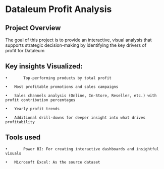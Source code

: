 # Dataleum Profit Analysis 
## Project Overview
The goal of this project is to provide an interactive, visual analysis that supports strategic decision-making by identifying the key drivers of profit for Dataleum
## Key insights Visualized:
	•       Top-performing products by total profit
 
	•	Most profitable promotions and sales campaigns
 
	•	Sales channels analysis (Online, In-Store, Reseller, etc.) with profit contribution percentages
 
	•	Yearly profit trends
 
	•	Additional drill-downs for deeper insight into what drives profitability
 ## Tools used
 	•       Power BI: For creating interactive dashboards and insightful visuals
  
	•	Microsoft Excel: As the source dataset


